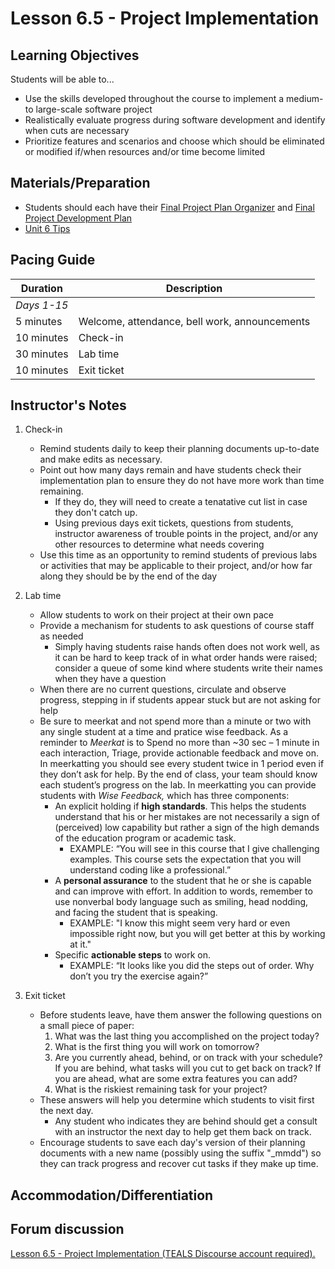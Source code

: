 # Lesson 6.5 - Project Implementation

## Learning Objectives
Students will be able to...
  * Use the skills developed throughout the course to implement a medium- to large-scale software project
  * Realistically evaluate progress during software development and identify when cuts are necessary
  * Prioritize features and scenarios and choose which should be eliminated or modified if/when resources and/or time become limited


## Materials/Preparation
* Students should each have their [Final Project Plan Organizer] and [Final Project Development Plan]
* [Unit 6 Tips](https://github.com/TEALSK12/introduction-to-computer-science/blob/master/unit_6_tips.md)

## Pacing Guide

| Duration      | Description                                   |
| ------------- | --------------------------------------------- |
| _Days 1-15_   |                                               |
| 5 minutes     | Welcome, attendance, bell work, announcements |
| 10 minutes    | Check-in                                      |
| 30 minutes    | Lab time                                      |
| 10 minutes    | Exit ticket                                   |



## Instructor's Notes
1.  Check-in
    - Remind students daily to keep their planning documents up-to-date and make edits as necessary.  
    - Point out how many days remain and have students check their implementation plan to ensure they do not have more work than time remaining.
        - If they do, they will need to create a tenatative cut list in case they don't catch up.
        -   Using previous days exit tickets, questions from students, instructor awareness of trouble points in the project, and/or any other resources to determine what needs covering
    -   Use this time as an opportunity to remind students of previous labs or activities that may be applicable to their project, and/or how far along they should be by the end of the day

2.  Lab time
    -   Allow students to work on their project at their own pace
    -   Provide a mechanism for students to ask questions of course staff as needed
        -   Simply having students raise hands often does not work well, as it can be hard to keep track of in what order hands were raised; consider a queue of some kind where students write their names when they have a question
    -   When there are no current questions, circulate and observe progress, stepping in if students appear stuck but are not asking for help
    -   Be sure to meerkat and not spend more than a minute or two with any single student at a time and pratice wise feedback. As a reminder to *Meerkat* is to  Spend no more than ~30 sec – 1 minute in each interaction, Triage, provide actionable feedback and move on. In meerkatting you should see every student twice in 1 period even if they don’t ask for help.  By the end of class, your team should know each student’s progress on the lab.  In meerkatting you can provide students with *Wise Feedback,* which has three components:
        - An explicit holding if **high standards**. This helps the students understand that his or her mistakes are not necessarily a sign of (perceived) low capability but rather a sign of the high demands of the education program or academic task.
          - EXAMPLE: “You will see in this course that I give challenging examples.  This course sets the expectation that you will understand coding like a professional.”
        - A **personal assurance** to the student that he or she is capable and can improve with effort. In addition to words, remember to use nonverbal body language such as smiling, head nodding, and facing the student that is speaking.
          - EXAMPLE: "I know this might seem very hard or even impossible right now, but you will get better at this by working at it."
        - Specific **actionable steps** to work on.
          - EXAMPLE: “It looks like you did the steps out of order. Why don’t you try the exercise again?”



3.  Exit ticket
    -   Before students leave, have them answer the following questions on a small piece of paper:
        1.  What was the last thing you accomplished on the project today?
        2.  What is the first thing you will work on tomorrow?
        3.  Are you currently ahead, behind, or on track with your schedule?  If you are behind, what tasks will you cut to get back on track?  If you are ahead, what are some extra features you can add?
        4.  What is the riskiest remaining task for your project?
    -   These answers will help you determine which students to visit first the next day.
        -   Any student who indicates they are behind should get a consult with an instructor the next day to help get them back on track.
    -   Encourage students to save each day's version of their planning documents with a new name (possibly using the suffix "_mmdd") so they can track progress and recover cut tasks if they make up time.


## Accommodation/Differentiation


## Forum discussion

<a href="http://forums.tealsk12.org/c/intro-unit-6/lesson-6-5-project-implementation" target="_blank">
Lesson 6.5 - Project Implementation (TEALS Discourse account required).</a>

[Final Project Plan Organizer]: https://github.com/TEALSK12/introduction-to-computer-science/blob/master/Final%20Project%20Plan%20Organizer.docx?raw=true
[Final Project Development Plan]: https://github.com/TEALSK12/introduction-to-computer-science/blob/master/Final%20Project%20Development%20Plan.docx?raw=true
